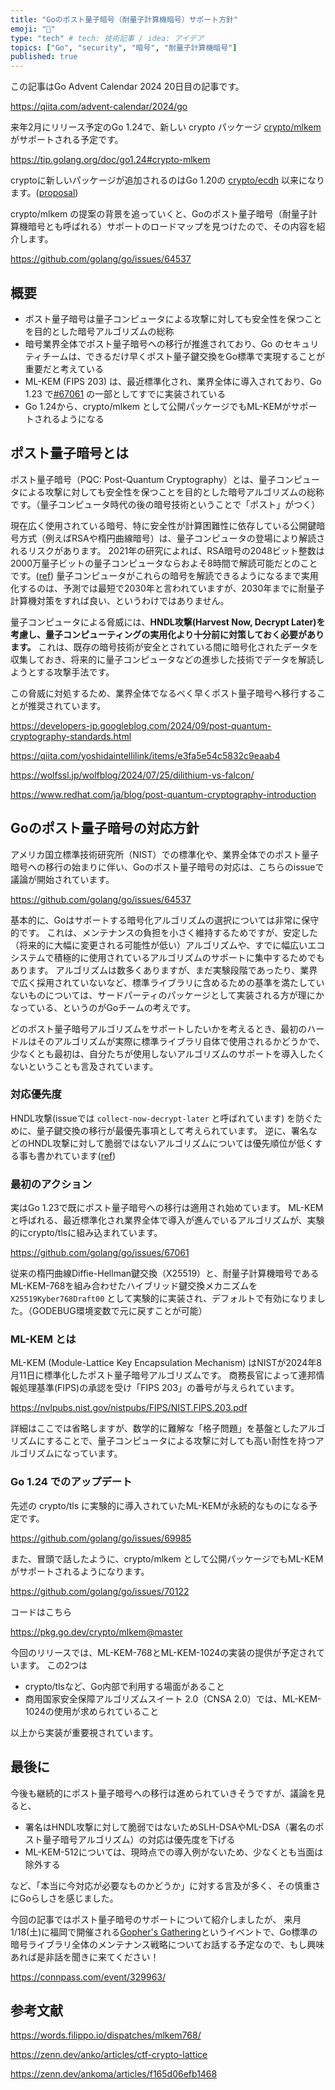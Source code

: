 ```yaml
---
title: "Goのポスト量子暗号（耐量子計算機暗号）サポート方針"
emoji: "🤖"
type: "tech" # tech: 技術記事 / idea: アイデア
topics: ["Go", "security", "暗号", "耐量子計算機暗号"]
published: true
---
```


この記事はGo Advent Calendar 2024 20日目の記事です。

https://qiita.com/advent-calendar/2024/go

来年2月にリリース予定のGo 1.24で、新しい crypto パッケージ [crypto/mlkem](https://pkg.go.dev/crypto/mlkem@master) がサポートされる予定です。

https://tip.golang.org/doc/go1.24#crypto-mlkem

cryptoに新しいパッケージが追加されるのはGo 1.20の [crypto/ecdh](https://go.dev/doc/go1.20#crypto_ecdh) 以来になります。([proposal](https://github.com/golang/go/issues/52221))

crypto/mlkem の提案の背景を追っていくと、Goのポスト量子暗号（耐量子計算機暗号とも呼ばれる）サポートのロードマップを見つけたので、その内容を紹介します。

https://github.com/golang/go/issues/64537

## 概要

- ポスト量子暗号は量子コンピュータによる攻撃に対しても安全性を保つことを目的とした暗号アルゴリズムの総称
- 暗号業界全体でポスト量子暗号への移行が推進されており、Go のセキュリティチームは、できるだけ早くポスト量子鍵交換をGo標準で実現することが重要だと考えている
- ML-KEM (FIPS 203) は、最近標準化され、業界全体に導入されており、Go 1.23 で[#67061](https://github.com/golang/go/issues/67061) の一部としてすでに実装されている
- Go 1.24から、crypto/mlkem として公開パッケージでもML-KEMがサポートされるようになる

## ポスト量子暗号とは

ポスト量子暗号（PQC: Post-Quantum Cryptography）とは、量子コンピュータによる攻撃に対しても安全性を保つことを目的とした暗号アルゴリズムの総称です。（量子コンピュータ時代の後の暗号技術ということで「ポスト」がつく）

現在広く使用されている暗号、特に安全性が計算困難性に依存している公開鍵暗号方式（例えばRSAや楕円曲線暗号）は、量子コンピュータの登場により解読されるリスクがあります。
2021年の研究によれば、RSA暗号の2048ビット整数は2000万量子ビットの量子コンピュータならおよそ8時間で解読可能だとのことです。([ref](https://www.seleqt.net/gadget/quantum-computer-break-2048-bit-encryption-8-hours))
量子コンピュータがこれらの暗号を解読できるようになるまで実用化するのは、予測では最短で2030年と言われていますが、2030年までに耐量子計算機対策をすれば良い、というわけではありません。

量子コンピュータによる脅威には、**HNDL攻撃(Harvest Now, Decrypt Later)を考慮し、量子コンピューティングの実用化より十分前に対策しておく必要があります。**
これは、既存の暗号技術が安全とされている間に暗号化されたデータを収集しておき、将来的に量子コンピュータなどの進歩した技術でデータを解読しようとする攻撃手法です。

この脅威に対処するため、業界全体でなるべく早くポスト量子暗号へ移行することが推奨されています。

https://developers-jp.googleblog.com/2024/09/post-quantum-cryptography-standards.html

https://qiita.com/yoshidaintellilink/items/e3fa5e54c5832c9eaab4

https://wolfssl.jp/wolfblog/2024/07/25/dilithium-vs-falcon/

https://www.redhat.com/ja/blog/post-quantum-cryptography-introduction

## Goのポスト量子暗号の対応方針

アメリカ国立標準技術研究所（NIST）での標準化や、業界全体でのポスト量子暗号への移行の始まりに伴い、Goのポスト量子暗号の対応は、こちらのissueで議論が開始されています。

https://github.com/golang/go/issues/64537

基本的に、Goはサポートする暗号化アルゴリズムの選択については非常に保守的です。
これは、メンテナンスの負担を小さく維持するためですが、安定した（将来的に大幅に変更される可能性が低い）アルゴリズムや、すでに幅広いエコシステムで積極的に使用されているアルゴリズムのサポートに集中するためでもあります。
アルゴリズムは数多くありますが、まだ実験段階であったり、業界で広く採用されていないなど、標準ライブラリに含めるための基準を満たしていないものについては、サードパーティのパッケージとして実装される方が理にかなっている、というのがGoチームの考えです。

どのポスト量子暗号アルゴリズムをサポートしたいかを考えるとき、最初のハードルはそのアルゴリズムが実際に標準ライブラリ自体で使用されるかどうかで、少なくとも最初は、自分たちが使用しないアルゴリズムのサポートを導入したくないということも言及されています。

### 対応優先度

HNDL攻撃(issueでは `collect-now-decrypt-later` と呼ばれています) を防ぐために、量子鍵交換の移行が最優先事項として考えられています。
逆に、署名などのHNDL攻撃に対して脆弱ではないアルゴリズムについては優先順位が低くする事も書かれています([ref](https://github.com/golang/go/issues/64537#issuecomment-2445056004))

### 最初のアクション

実はGo 1.23で既にポスト量子暗号への移行は適用され始めています。
ML-KEM と呼ばれる、最近標準化され業界全体で導入が進んでいるアルゴリズムが、実験的にcrypto/tlsに組み込まれています。

https://github.com/golang/go/issues/67061

従来の楕円曲線Diffie-Hellman鍵交換（X25519）と、耐量子計算機暗号であるML-KEM-768を組み合わせたハイブリッド鍵交換メカニズムを `X25519Kyber768Draft00` として実験的に実装され、デフォルトで有効になりました。（GODEBUG環境変数で元に戻すことが可能）

### ML-KEM とは

ML-KEM (Module-Lattice Key Encapsulation Mechanism) はNISTが2024年8月11日に標準化したポスト量子暗号アルゴリズムです。
商務長官によって連邦情報処理基準(FIPS)の承認を受け「FIPS 203」の番号が与えられています。

https://nvlpubs.nist.gov/nistpubs/FIPS/NIST.FIPS.203.pdf

詳細はここでは省略しますが、数学的に難解な「格子問題」を基盤としたアルゴリズムにすることで、量子コンピュータによる攻撃に対しても高い耐性を持つアルゴリズムになっています。

### Go 1.24 でのアップデート

先述の crypto/tls に実験的に導入されていたML-KEMが永続的なものになる予定です。

https://github.com/golang/go/issues/69985

また、冒頭で話したように、crypto/mlkem として公開パッケージでもML-KEMがサポートされるようになります。

https://github.com/golang/go/issues/70122

コードはこちら

https://pkg.go.dev/crypto/mlkem@master

今回のリリースでは、ML-KEM-768とML-KEM-1024の実装の提供が予定されています。
この2つは

- crypto/tlsなど、Go内部で利用する場面があること
- 商用国家安全保障アルゴリズムスイート 2.0（CNSA 2.0）では、ML-KEM-1024の使用が求められていること

以上から実装が重要視されています。

## 最後に

今後も継続的にポスト量子暗号への移行は進められていきそうですが、議論を見ると、
- 署名はHNDL攻撃に対して脆弱ではないためSLH-DSAやML-DSA（署名のポスト量子暗号アルゴリズム）の対応は優先度を下げる
- ML-KEM-512については、現時点での導入例がないため、少なくとも当面は除外する

など、「本当に今対応が必要なものかどうか」に対する言及が多く、その慎重さにGoらしさを感じました。

今回の記事ではポスト量子暗号のサポートについて紹介しましたが、
来月1/18(土)に福岡で開催される[Gopher's Gathering](https://connpass.com/event/329963/)というイベントで、Go標準の暗号ライブラリ全体のメンテナンス戦略についてお話する予定なので、もし興味あれば是非話を聞きに来てください！

https://connpass.com/event/329963/

## 参考文献

https://words.filippo.io/dispatches/mlkem768/

https://zenn.dev/anko/articles/ctf-crypto-lattice

https://zenn.dev/ankoma/articles/f165d06efb1468